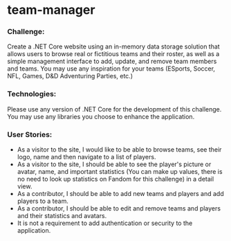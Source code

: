 # team-manager

### Challenge:

Create a .NET Core website using an in-memory data storage solution that allows users to browse real or fictitious teams and their roster, as well as a simple management interface to add, update, and remove team members and teams. You may use any inspiration for your teams (ESports, Soccer, NFL, Games, D&D Adventuring Parties, etc.)

### Technologies:

Please use any version of .NET Core for the development of this challenge. You may use any libraries you choose to enhance the application.

### User Stories:
- As a visitor to the site, I would like to be able to browse teams, see their logo, name and then navigate to a list of players.
- As a visitor to the site, I should be able to see the player's picture or avatar, name, and important statistics (You can make up values, there is no need to look up statistics on Fandom for this challenge) in a detail view.
- As a contributor, I should be able to add new teams and players and add players to a team.
- As a contributor, I should be able to edit and remove teams and players and their statistics and avatars.
- It is not a requirement to add authentication or security to the application.
